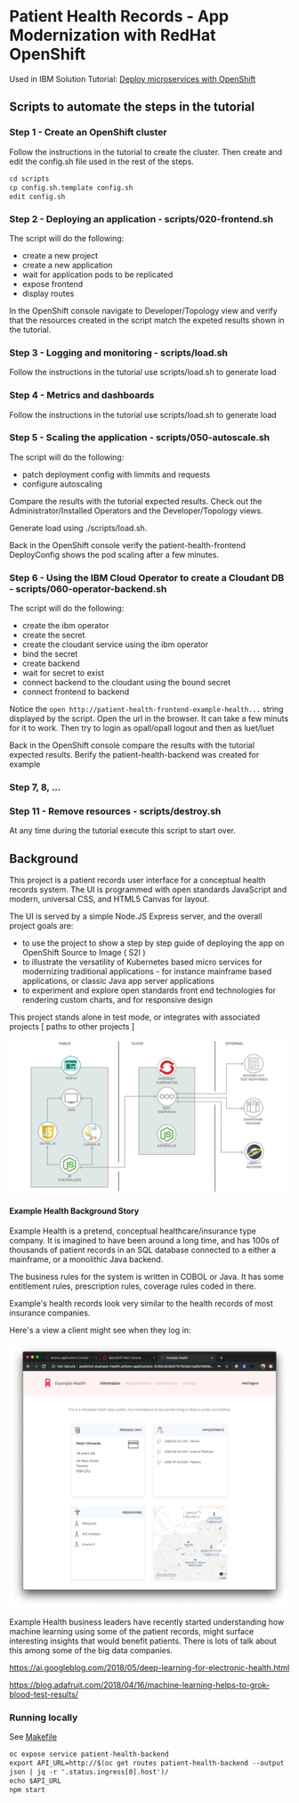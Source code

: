 # Patient Health Records - App Modernization with RedHat OpenShift

Used in IBM Solution Tutorial: [Deploy microservices with OpenShift](https://cloud.ibm.com/docs/solution-tutorials?topic=solution-tutorials-openshift-microservices)

## Scripts to automate the steps in the tutorial

### Step 1 - Create an OpenShift cluster
Follow the instructions in the tutorial to create the cluster.  Then create and edit the config.sh file used in the rest of the steps.

```
cd scripts
cp config.sh.template config.sh
edit config.sh
```

### Step 2 - Deploying an application - scripts/020-frontend.sh
The script will do the following:
- create a new project
- create a new application
- wait for application pods to be replicated
- expose frontend
- display routes

In the OpenShift console navigate to Developer/Topology view and verify that the resources created in the script match the expeted results shown in the tutorial.

### Step 3 - Logging and monitoring - scripts/load.sh
Follow the instructions in the tutorial use scripts/load.sh to generate load

### Step 4 - Metrics and dashboards
Follow the instructions in the tutorial use scripts/load.sh to generate load

### Step 5 - Scaling the application - scripts/050-autoscale.sh
The script will do the following:
- patch deployment config with limmits and requests
- configure autoscaling

Compare the results with the tutorial expected results.  Check out the Administrator/Installed Operators and the Developer/Topology views.

Generate load using ./scripts/load.sh.  

Back in the OpenShift console verify the patient-health-frontend DeployConfig shows the pod scaling after a few minutes.

### Step 6 - Using the IBM Cloud Operator to create a Cloudant DB - scripts/060-operator-backend.sh
The script will do the following:
- create the ibm operator
- create the secret
- create the cloudant service using the ibm operator
- bind the secret
- create backend
- wait for secret to exist
- connect backend to the cloudant using the bound secret
- connect frontend to backend

Notice the `open http://patient-health-frontend-example-health...` string displayed by the script.  Open the url in the browser.  It can take a few minuts for it to work.  Then try to login as opall/opall logout and then as luet/luet

Back in the OpenShift console compare the results with the tutorial expected results.  Berify the patient-health-backend was created for example

### Step 7, 8, ...
### Step 11 - Remove resources - scripts/destroy.sh

At any time during the tutorial execute this script to start over.


## Background

This project is a patient records user interface for a conceptual health records system. The UI is programmed with open standards JavaScript and modern, universal CSS, and HTML5 Canvas for layout.

The UI is served by a simple Node.JS Express server, and the overall project goals are:

- to use the project to show a step by step guide of deploying the app on OpenShift Source to Image ( S2I )
- to illustrate the versatility of Kubernetes based micro services for modernizing traditional applications - for instance mainframe based applications, or classic Java app server applications
- to experiment and explore open standards front end technologies for rendering custom charts, and for responsive design

This project stands alone in test mode, or integrates with associated projects [ paths to other projects ]

![architecture](./design/app-modernization-openshift-s2i-architecture-diagram.png)


#### Example Health Background Story

Example Health is a pretend, conceptual healthcare/insurance type company. It is imagined to have been around a long time, and has 100s of thousands of patient records in an SQL database connected to a either a mainframe, or a monolithic Java backend.

The business rules for the system is written in COBOL or Java. It has some entitlement rules, prescription rules, coverage rules coded in there.

Example's health records look very similar to the health records of most insurance companies.

Here's a view a client might see when they log in:

![screenshot](./design/mockup.png)

Example Health business leaders have recently started understanding how machine learning using some of the patient records, might surface interesting insights that would benefit patients. There is lots of talk about this among some of the big data companies.

https://ai.googleblog.com/2018/05/deep-learning-for-electronic-health.html

https://blog.adafruit.com/2018/04/16/machine-learning-helps-to-grok-blood-test-results/

### Running locally
See [Makefile](./Makefile)
```
oc expose service patient-health-backend
export API_URL=http://$(oc get routes patient-health-backend --output json | jq -r '.status.ingress[0].host')/
echo $API_URL
npm start
```
